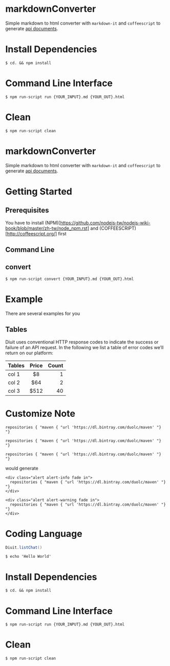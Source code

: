 # markdownConverter
Simple markdown to html converter with `markdown-it` and `coffeescript` to generate [api documents](http://api.diuit.com/doc/en/guideline.html#).


# Install Dependencies

```shell
$ cd. && npm install
```

# Command Line Interface

```shell
$ npm run-script run {YOUR_INPUT}.md {YOUR_OUT}.html
```

# Clean

```shell
$ npm run-script clean
```


# markdownConverter
Simple markdown to html converter with `markdown-it` and `coffeescript` to generate [api documents](http://api.diuit.com/doc/en/guideline.html#).


# Getting Started

## Prerequisites

You have to install (NPM)[https://github.com/nodejs-tw/nodejs-wiki-book/blob/master/zh-tw/node_npm.rst] and (COFFEESCRIPT)[http://coffeescript.org/] first


## Command Line

## convert

```shell
$ npm run-script convert {YOUR_INPUT}.md {YOUR_OUT}.html
```


# Example

There are several examples for you

## Tables

Diuit uses conventional HTTP response codes to indicate the success or failure of an API request. In the following we list a table of error codes we’ll return on our platform:


| Tables        | Price         | Count  |
| ------------- |:-------------:| ------:|
| col 1         |           $8  |     1  |
| col 2         |          $64  |     2  |
| col 3         |         $512  |    40  |


# Customize Note

```info
repositories { "maven { "url 'https://dl.bintray.com/duolc/maven' "} "}
```
```warning
repositories { "maven { "url 'https://dl.bintray.com/duolc/maven' "} "}
```
```success
repositories { "maven { "url 'https://dl.bintray.com/duolc/maven' "} "}
```

would generate

```
<div class="alert alert-info fade in">
  repositories { "maven { "url 'https://dl.bintray.com/duolc/maven' "} "}
</div>
```

```
<div class="alert alert-warning fade in">
  repositories { "maven { "url 'https://dl.bintray.com/duolc/maven' "} "}
</div>
```

# Coding Language

```java
Diuit.listChat()
```

```shell
$ echo 'Hello World'
```





# Install Dependencies

```shell
$ cd. && npm install
```

# Command Line Interface

```shell
$ npm run-script run {YOUR_INPUT}.md {YOUR_OUT}.html
```

# Clean

```shell
$ npm run-script clean
```
